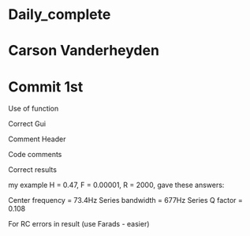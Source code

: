 # Daily_complete
# Carson Vanderheyden
# Commit 1st 
Use of function 

Correct Gui

Comment Header 

Code comments 

Correct results 

my example H = 0.47, F = 0.00001, R = 2000, gave these answers:


Center frequency = 73.4Hz
Series bandwidth = 677Hz
Series Q factor = 0.108

For RC errors in result (use Farads - easier)
